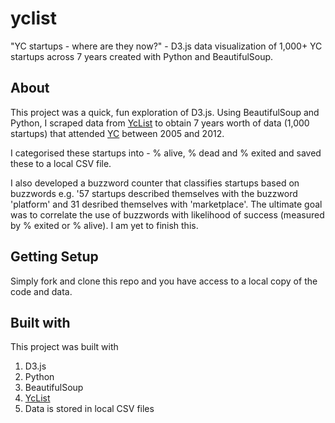 # yclist
"YC startups - where are they now?" - D3.js data visualization of 1,000+ YC startups across 7 years created with Python and BeautifulSoup.

## About

This project was a quick, fun exploration of D3.js. Using BeautifulSoup and Python, I scraped data from [YcList](yclist.com) to obtain 
7 years worth of data (1,000 startups) that attended [YC](ycombinator.com) between 2005 and 2012.

I categorised these startups into - % alive, % dead and % exited and saved these to a local CSV file.

I also developed a buzzword counter that classifies startups based on buzzwords e.g. '57 startups described themselves with the 
buzzword 'platform' and 31 desribed themselves with 'marketplace'. The ultimate goal was to correlate the use of buzzwords 
with likelihood of success (measured by % exited or % alive). I am yet to finish this.

## Getting Setup

Simply fork and clone this repo and you have access to a local copy of the code and data.

## Built with

This project was built with 

1. D3.js
2. Python 
3. BeautifulSoup
4. [YcList](yclist.com)
5. Data is stored in local CSV files

